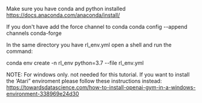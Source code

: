 
Make sure you have conda and python installed 
https://docs.anaconda.com/anaconda/install/

If you don't have add the force channel to conda
conda config --append channels conda-forge

In the same directory you have rl_env.yml open a shell and run the command:

conda env create -n rl_env python=3.7 --file rl_env.yml

NOTE: For windows only. not needed for this tutorial. If you want to install the ‘Atari” enviroment please follow these instructions instead: https://towardsdatascience.com/how-to-install-openai-gym-in-a-windows-environment-338969e24d30
